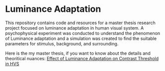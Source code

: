 
# Luminance Adaptation

This repository contains code and resources for a master thesis research project focused on luminance adaptation in human visual system. A psychophysical experiment was conducted to understand the phenomenon of Luminance adaptation and a simulation was created to find the suitable parameters for stimulus, background, and surrounding.

Here is the my master thesis, if you want to know about the details and theoritical nuances: [Effect of Luminance Adaptation on Contrast Threshold in HVS](https://ntnuopen.ntnu.no/ntnu-xmlui/handle/11250/3092856 )


